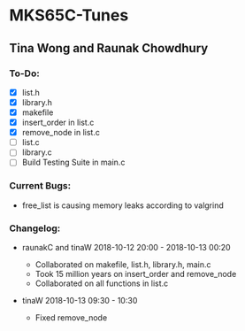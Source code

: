 # MKS65C-Tunes
## Tina Wong and Raunak Chowdhury

### To-Do:
- [X] list.h
- [X] library.h
- [X] makefile
- [X] insert_order in list.c
- [X] remove_node in list.c
- [ ] list.c
- [ ] library.c
- [ ] Build Testing Suite in main.c

### Current Bugs:
- free_list is causing memory leaks according to valgrind

### Changelog:
- raunakC and tinaW 2018-10-12 20:00 - 2018-10-13 00:20
  - Collaborated on makefile, list.h, library.h, main.c
  - Took 15 million years on insert_order and remove_node
  - Collaborated on all functions in list.c

- tinaW 2018-10-13 09:30 - 10:30
  - Fixed remove_node

